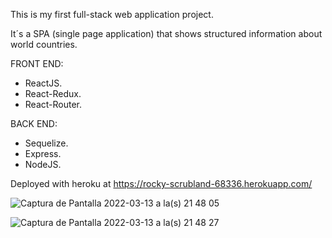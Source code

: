 This is my first full-stack web application project.

It´s a SPA (single page application) that shows structured information about world countries.

FRONT END:
- ReactJS.
- React-Redux.
- React-Router.

BACK END:
- Sequelize.
- Express.
- NodeJS.

Deployed with heroku at
https://rocky-scrubland-68336.herokuapp.com/

![Captura de Pantalla 2022-03-13 a la(s) 21 48 05](https://user-images.githubusercontent.com/5205030/158087472-b51b3da9-b311-4c91-9c6d-b57de65fa573.png)

![Captura de Pantalla 2022-03-13 a la(s) 21 48 27](https://user-images.githubusercontent.com/5205030/158087475-d083a41f-e381-4bf7-a7c9-7b0729392ecb.png)
